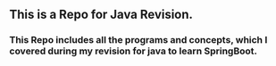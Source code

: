 ## This is a Repo for Java Revision.
### This Repo includes all the programs and concepts, which I covered during my revision for java to learn SpringBoot.
